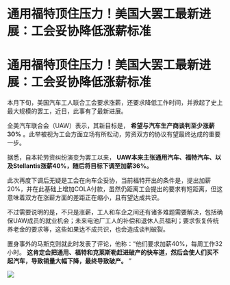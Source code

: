 # 通用福特顶住压力！美国大罢工最新进展：工会妥协降低涨薪标准

# 通用福特顶住压力！美国大罢工最新进展：工会妥协降低涨薪标准

本月下旬，美国汽车工人联合工会要求涨薪，还要求降低工作时间，并掀起了史上最大规模的罢工，近日，此事有了最新进展。

全美汽车联合会（UAW）表示，其新目标是， **希望与汽车生产商谈判至少涨薪30%**
。此举被视为工会方面立场有所松动，劳资双方的协议有望最终达成的重要一步。

据悉，自本轮劳资纠纷演变为罢工以来， **UAW本来主张通用汽车、福特汽车、以及Stellantis涨薪40%，随后将目标下调至加薪36%。**

此次再度下调后无疑是工会在向车企妥协，当前福特开出的条件是，提出加薪20%，并在此基础上增加COLA付款，虽然仍距离工会提出的要求有短距离，但这意味着双方在涨薪方面的差距正在缩小，且有望达成共识。

不过需要说明的是，不只是涨薪，工人和车企之间还有诸多难题需要解决，包括确保UAW成员的就业机会；未来电池厂工人的补偿和退休人员福利；要求恢复传统养老金的要求等，这些如果达不成共识，也会造成谈判破裂。

置身事外的马斯克则就此时发表了评论，他称：“他们要求加薪40%，每周工作32小时。
**这肯定会把通用、福特和克莱斯勒赶进破产的快车道，然后会使人们买不起汽车，导致销量大幅下降，最终导致破产。** ”

![](https://inews.gtimg.com/om_bt/OU8lCYvmLBhQeJFmY14EMm75fkz4eutRoP2LFVO6L0uT0AA/1000)

